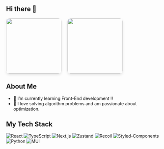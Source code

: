 ## Hi there 👋

<div style="display: flex; align-items: center; gap: 20px;">
  <img src="https://github-readme-stats.vercel.app/api?username=psi7218&show_icons=true&theme=radical" height="180" style="border-radius: 10px; box-shadow: 0 4px 8px rgba(0, 0, 0, 0.1);">
  <a href="https://solved.ac/psi7218">
    <img src="http://mazassumnida.wtf/api/v2/generate_badge?boj=psi7218" height="180" style="border-radius: 10px; box-shadow: 0 4px 8px rgba(0, 0, 0, 0.1);">
  </a>
</div>

## About Me
- 🌱 I’m currently learning Front-End development !!
- 🚀 I love solving algorithm problems and am passionate about optimization.

## My Tech Stack
![React](https://img.shields.io/badge/React-20232A?style=for-the-badge&logo=react&logoColor=61DAFB)
![TypeScript](https://img.shields.io/badge/TypeScript-007ACC?style=for-the-badge&logo=typescript&logoColor=white)
![Next.js](https://img.shields.io/badge/Next.js-000000?style=for-the-badge&logo=nextdotjs&logoColor=white)
![Zustand](https://img.shields.io/badge/Zustand-333333?style=for-the-badge&logo=zustand&logoColor=white)
![Recoil](https://img.shields.io/badge/Recoil-3578E5?style=for-the-badge&logo=recoil&logoColor=white)
![Styled-Components](https://img.shields.io/badge/Styled--Components-DB7093?style=for-the-badge&logo=styled-components&logoColor=white)
![Python](https://img.shields.io/badge/Python-3776AB?style=for-the-badge&logo=python&logoColor=white)
![MUI](https://img.shields.io/badge/Material%20UI-007FFF?style=for-the-badge&logo=mui&logoColor=white)
